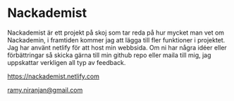 # Nackademist

Nackademist är ett projekt på skoj som tar reda på hur mycket man vet om Nackademin,
i framtiden kommer jag att lägga till fler funktioner i projektet. Jag har använt netlify för att host min webbsida.
Om ni har några idéer eller förbättringar så skicka gärna till min github repo eller maila till mig, jag uppskattar verkligen all typ av feedback.

https://nackademist.netlify.com

ramy.niranjan@gmail.com
